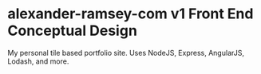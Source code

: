 # alexander-ramsey-com v1 Front End Conceptual Design
My personal tile based portfolio site. Uses NodeJS, Express, AngularJS, Lodash, and more.
